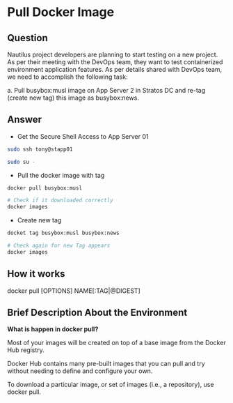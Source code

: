# Pull Docker Image

## Question

Nautilus project developers are planning to start testing on a new project. As per their meeting with the DevOps team, they want to test containerized environment application features. As per details shared with DevOps team, we need to accomplish the following task:

a. Pull busybox:musl image on App Server 2 in Stratos DC and re-tag (create new tag) this image as busybox:news.

## Answer

- Get the Secure Shell Access to App Server 01
```bash
sudo ssh tony@stapp01

sudo su -
```

- Pull the docker image with tag
```bash
docker pull busybox:musl

# Check if it downloaded correctly
docker images
```

- Create new tag
```bash
docket tag busybox:musl busybox:news

# Check again for new Tag appears
docker images
```

## How it works

docker pull [OPTIONS] NAME[:TAG|@DIGEST]

## Brief Description About the Environment

**What is happen in docker pull?**

Most of your images will be created on top of a base image from the Docker Hub registry.

Docker Hub contains many pre-built images that you can pull and try without needing to define and configure your own.

To download a particular image, or set of images (i.e., a repository), use docker pull.

